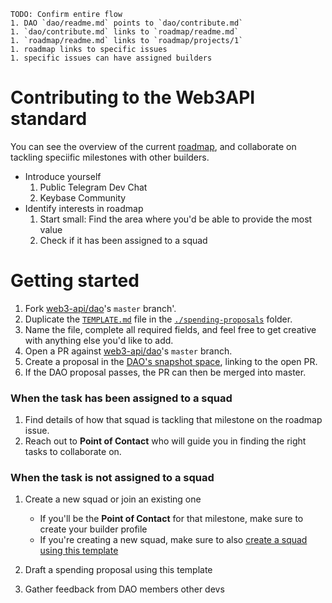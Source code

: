 ```
TODO: Confirm entire flow
1. DAO `dao/readme.md` points to `dao/contribute.md`
1. `dao/contribute.md` links to `roadmap/readme.md`
1. `roadmap/readme.md` links to `roadmap/projects/1`
1. roadmap links to specific issues
1. specific issues can have assigned builders 
```

# Contributing to the Web3API standard

You can see the overview of the current [roadmap](https://github.com/Web3-API/roadmap), and collaborate on tackling speciific milestones with other builders. 

- Introduce yourself
  1. Public Telegram Dev Chat
  1. Keybase Community
- Identify interests in roadmap
  1. Start small: Find the area where you'd be able to provide the most value
  1. Check if it has been assigned to a squad

# Getting started 

1. Fork [web3-api/dao](https://github.com/web3-api/dao)'s `master` branch'.
2. Duplicate the [`TEMPLATE.md`](./spending-proposals/TEMPLATE.md) file in the [`./spending-proposals`](./spending-proposals) folder.
3. Name the file, complete all required fields, and feel free to get creative with anything else you'd like to add.
4. Open a PR against [web3-api/dao](https://github.com/web3-api/dao)'s `master` branch.
5. Create a proposal in the [DAO's snapshot space](https://snapshot.page/#/web3-api), linking to the open PR.
6. If the DAO proposal passes, the PR can then be merged into master.


### When the task has been assigned to a squad 
1. Find details of how that squad is tackling that milestone on the roadmap issue.
1. Reach out to **Point of Contact** who will guide you in finding the right tasks to collaborate on.

### When the task is not assigned to a squad
1. Create a new squad or join an existing one
    - If you'll be the **Point of Contact** for that milestone, make sure to create your builder profile
    - If you're creating a new squad, make sure to also [create a squad using this template](../builder-squads/squads/readme.md)

1. Draft a spending proposal using this template
1. Gather feedback from DAO members other devs 
